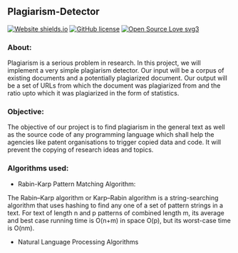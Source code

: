 ## Plagiarism-Detector

[![Website shields.io](https://img.shields.io/website-up-down-green-red/http/shields.io.svg)](https://crypt0knights.github.io/Plagiarism-Detector/) [![GitHub license](https://img.shields.io/github/license/Naereen/StrapDown.js.svg)](https://github.com/Crypt0knights/Plagiarism-Detector/LICENSE) [![Open Source Love svg3](https://badges.frapsoft.com/os/v3/open-source.svg?v=103)](https://github.com/ellerbrock/open-source-badges/)
### About:

Plagiarism is a serious problem in research. In this project, we will implement a very simple plagiarism detector. Our input will be a corpus of existing documents and a potentially plagiarized document. Our output will be a set of URLs from which the document was plagiarized from and the ratio upto which it was plagiarized in the form of statistics.

### Objective:

The objective of our project is to find plagiarism in the general text as well as the source code of any programming language which shall help the agencies like patent organisations to trigger copied data and code. It will prevent the copying of research ideas and topics.

### Algorithms used:

* Rabin-Karp Pattern Matching Algorithm:

The Rabin–Karp algorithm or Karp–Rabin algorithm is a string-searching algorithm that uses hashing to find any one of a set of pattern strings in a text. For text of length n and p patterns of combined length m, its average and best case running time is O(n+m) in space O(p), but its worst-case time is O(nm).

* Natural Language Processing Algorithms
